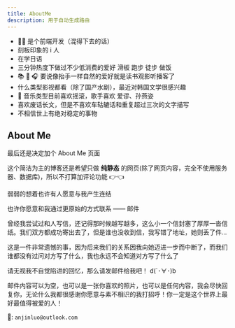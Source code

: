```yaml
---
title: AboutMe
description: 用于自动生成路由
---
```


- 🧙‍♀️ 是个前端开发（混得下去的话）
- 刻板印象的 i 人
- 在学日语
- 三分钟热度下做过不少低消费的爱好 滑板 跑步 徒步 做饭
- 📚 🎥 🎧 要说像抬手一样自然的爱好就是读书观影听播客了
- 什么类型影视都看（除了国产水剧），最近对韩国文学很感兴趣
- 🎸 音乐类型目前喜欢摇滚，歌手喜欢 爱谬、孙燕姿
- 喜欢废话长文，但是不喜欢车轱辘话和重复超过三次的文字描写
- 不相信世上有绝对稳定的事物

## About Me

最后还是决定加个 About Me 页面

这个简洁为主的博客还是希望只做 **纯静态** 的网页(除了网页内容，完全不使用服务器、数据库)，所以不打算加评论功能 👉👈

弱弱的想着也许有人愿意与我产生连结

也许你愿意和我通过更原始的方式联系 —— 邮件

曾经我尝试过和人写信，还记得那时候越写越多，这么小一个信封塞了厚厚一沓信纸。我们双方都成功寄出去了，但是谁也没收到信，我写错了地址，她则丢了件...

这是一件非常遗憾的事，因为后来我们的关系因我向她迈进一步而中断了，而我们谁都没有过问对方写了什么，我也永远不会知道对方写了什么了

请无视我不自觉陷进的回忆，那么请发邮件给我吧！ d(`･∀･)b

邮件内容可以为空，也可以是一张你喜欢的照片，也可以是任何内容，我会尽快回复你，无论什么我都很感谢你愿意与素不相识的我打招呼！你一定是这个世界上最好最值得被爱的人！

📮: `anjinluo@outlook.com`
